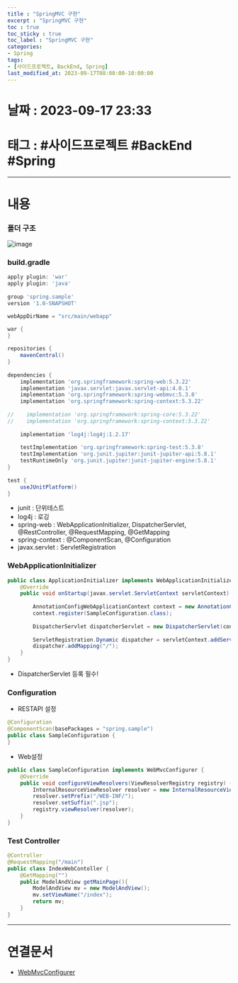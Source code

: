 ```yaml
---
title : "SpringMVC 구현"
excerpt : "SpringMVC 구현"
toc : true
toc_sticky : true
toc_label : "SpringMVC 구현"
categories:
- Spring
tags:
- [사이드프로젝트, BackEnd, Spring]
last_modified_at: 2023-09-17T08:00:00-10:00:00
---
```


# 날짜 : 2023-09-17 23:33

# 태그 : #사이드프로젝트 #BackEnd #Spring
---

# 내용

### 폴더 구조
  
![image](../../assets/images/SpringMVCDirectoryStructure.png)

### build.gradle

```Groovy
apply plugin: 'war'  
apply plugin: 'java'  
  
group 'spring.sample'  
version '1.0-SNAPSHOT'  

webAppDirName = "src/main/webapp"

war {  
}  
  
repositories {  
    mavenCentral()  
}  
  
dependencies {  
    implementation 'org.springframework:spring-web:5.3.22'  
    implementation 'javax.servlet:javax.servlet-api:4.0.1'  
    implementation 'org.springframework:spring-webmvc:5.3.8'  
    implementation 'org.springframework:spring-context:5.3.22'  
  
//    implementation 'org.springframework:spring-core:5.3.22'  
//    implementation 'org.springframework:spring-context:5.3.22'  
  
    implementation 'log4j:log4j:1.2.17'  
  
    testImplementation 'org.springframework:spring-test:5.3.8'  
    testImplementation 'org.junit.jupiter:junit-jupiter-api:5.8.1'  
    testRuntimeOnly 'org.junit.jupiter:junit-jupiter-engine:5.8.1'  
}  
  
test {  
    useJUnitPlatform()  
}
```

- junit : 단위테스트
- log4j : 로깅
- spring-web : WebApplicationInitializer, DispatcherServlet, @RestController, @RequestMapping, @GetMapping
- spring-context : @ComponentScan, @Configuration
- javax.servlet : ServletRegistration

### WebApplicationInitializer

```JAVA
public class ApplicationInitializer implements WebApplicationInitializer {  
    @Override  
    public void onStartup(javax.servlet.ServletContext servletContext) throws ServletException {  
  
        AnnotationConfigWebApplicationContext context = new AnnotationConfigWebApplicationContext();  
        context.register(SampleConfiguration.class);  
  
        DispatcherServlet dispatcherServlet = new DispatcherServlet(context);  
  
        ServletRegistration.Dynamic dispatcher = servletContext.addServlet("dispatcher", dispatcherServlet);  
        dispatcher.addMapping("/");  
    }  
}
```

- DispatcherServlet 등록 필수!

### Configuration
- RESTAPI 설정

```JAVA
@Configuration  
@ComponentScan(basePackages = "spring.sample")  
public class SampleConfiguration {  
}
```

- Web설정

```java
public class SampleConfiguration implements WebMvcConfigurer {  
    @Override  
    public void configureViewResolvers(ViewResolverRegistry registry) {  
        InternalResourceViewResolver resolver = new InternalResourceViewResolver();  
        resolver.setPrefix("/WEB-INF/");  
        resolver.setSuffix(".jsp");  
        registry.viewResolver(resolver);  
    }  
}
```

### Test Controller

```java
@Controller  
@RequestMapping("/main")  
public class IndexWebContoller {  
    @GetMapping("")  
    public ModelAndView getMainPage(){  
        ModelAndView mv = new ModelAndView();  
        mv.setViewName("/index");  
        return mv;  
    }  
}
```

---

# 연결문서
- [WebMvcConfigurer](../../spring/Spring-WebMvcConfigurer)

